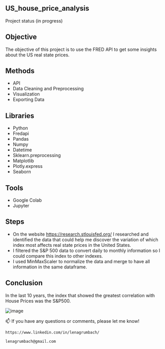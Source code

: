## US_house_price_analysis 
  Project status (in progress)

## Objective
  The objective of this project is to use the FRED API to get some insights about the US real state prices.
  
## Methods
  - API
  - Data Cleaning and Preprocessing
  - Visualization
  - Exporting Data
  
## Libraries 
  - Python
  - Fredapi
  - Pandas
  - Numpy
  - Datetime
  - Sklearn.preprocessing
  - Matplotlib
  - Plotly.express
  - Seaborn
    
## Tools
  - Google Colab
  - Jupyter
  
## Steps
  - On the website https://research.stlouisfed.org/ I researched and identified the data that could help me discover the variation of which index most affects real state prices in the United States.
  - I filtered the S&P 500 data to convert daily to monthly information so I could compare this index to other indexes.
  - I used MinMaxScaler to normalize the data and merge to have all information in the same dataframe.

## Conclusion
  In the last 10 years, the index that showed the greatest correlation with House Prices was the S&P500.
    
![image](https://user-images.githubusercontent.com/112282677/205692255-bf409133-eb94-4699-a264-3952b1b523cf.png)



📫 If you have any questions or comments, please let me know!
    
    https://www.linkedin.com/in/lenagrumbach/
    
    lenagrumbach@gmail.com
